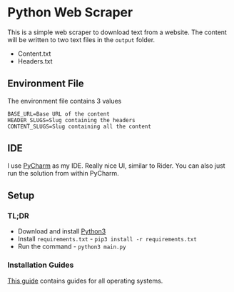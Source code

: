 # Python Web Scraper

This is a simple web scraper to download text from a website. The content will be written to two text files in the `output` folder.
- Content.txt
- Headers.txt

## Environment File

The environment file contains 3 values

```
BASE_URL=Base URL of the content
HEADER_SLUGS=Slug containing the headers
CONTENT_SLUGS=Slug containing all the content
```

## IDE

I use [PyCharm](https://www.jetbrains.com/pycharm/) as my IDE. Really nice UI, similar to Rider. You can also just run the solution from within PyCharm.

## Setup

### TL;DR

- Download and install [Python3](https://www.python.org/downloads/)
- Install `requirements.txt` - `pip3 install -r requirements.txt`
- Run the command - `python3 main.py`

### Installation Guides

[This guide](https://realpython.com/installing-python/) contains guides for all operating systems.
